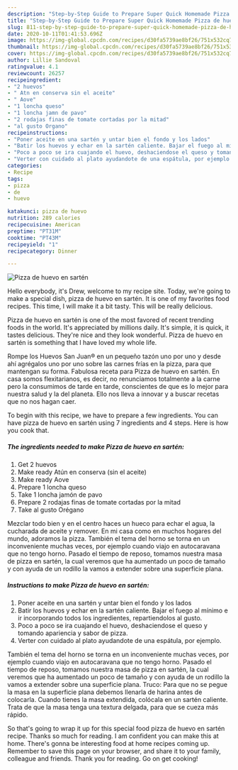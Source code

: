 ```yaml
---
description: "Step-by-Step Guide to Prepare Super Quick Homemade Pizza de huevo en sartén"
title: "Step-by-Step Guide to Prepare Super Quick Homemade Pizza de huevo en sartén"
slug: 811-step-by-step-guide-to-prepare-super-quick-homemade-pizza-de-huevo-en-sarten
date: 2020-10-11T01:41:53.696Z
image: https://img-global.cpcdn.com/recipes/d30fa5739ae8bf26/751x532cq70/pizza-de-huevo-en-sarten-foto-principal.jpg
thumbnail: https://img-global.cpcdn.com/recipes/d30fa5739ae8bf26/751x532cq70/pizza-de-huevo-en-sarten-foto-principal.jpg
cover: https://img-global.cpcdn.com/recipes/d30fa5739ae8bf26/751x532cq70/pizza-de-huevo-en-sarten-foto-principal.jpg
author: Lillie Sandoval
ratingvalue: 4.1
reviewcount: 26257
recipeingredient:
- "2 huevos"
- " Atn en conserva sin el aceite"
- " Aove"
- "1 loncha queso"
- "1 loncha jamn de pavo"
- "2 rodajas finas de tomate cortadas por la mitad"
- "al gusto Organo"
recipeinstructions:
- "Poner aceite en una sartén y untar bien el fondo y los lados"
- "Batir los huevos y echar en la sartén caliente. Bajar el fuego al mínimo e ir incorporando todos los ingredientes, repartiendolos al gusto."
- "Poco a poco se ira cuajando el huevo, deshaciendose el queso y tomando apariencia y sabor de pizza."
- "Verter con cuidado al plato ayudandote de una espátula, por ejemplo."
categories:
- Recipe
tags:
- pizza
- de
- huevo

katakunci: pizza de huevo 
nutrition: 289 calories
recipecuisine: American
preptime: "PT31M"
cooktime: "PT43M"
recipeyield: "1"
recipecategory: Dinner

---
```



![Pizza de huevo en sartén](https://img-global.cpcdn.com/recipes/d30fa5739ae8bf26/751x532cq70/pizza-de-huevo-en-sarten-foto-principal.jpg)

Hello everybody, it's Drew, welcome to my recipe site. Today, we're going to make a special dish, pizza de huevo en sartén. It is one of my favorites food recipes. This time, I will make it a bit tasty. This will be really delicious.

Pizza de huevo en sartén is one of the most favored of recent trending foods in the world. It's appreciated by millions daily. It's simple, it is quick, it tastes delicious. They're nice and they look wonderful. Pizza de huevo en sartén is something that I have loved my whole life.

Rompe los Huevos San Juan® en un pequeño tazón uno por uno y desde ahí agrégalos uno por uno sobre las carnes frías en la pizza, para que mantengan su forma. Fabulosa receta para Pizza de huevo en sartén. En casa somos flexitarianos, es decir, no renunciamos totalmente a la carne pero la consumimos de tarde en tarde, conscientes de que es lo mejor para nuestra salud y la del planeta. Ello nos lleva a innovar y a buscar recetas que no nos hagan caer.


To begin with this recipe, we have to prepare a few ingredients. You can have pizza de huevo en sartén using 7 ingredients and 4 steps. Here is how you cook that.

<!--inarticleads1-->

##### The ingredients needed to make Pizza de huevo en sartén:

1. Get 2 huevos
1. Make ready  Atún en conserva (sin el aceite)
1. Make ready  Aove
1. Prepare 1 loncha queso
1. Take 1 loncha jamón de pavo
1. Prepare 2 rodajas finas de tomate cortadas por la mitad
1. Take al gusto Orégano


Mezclar todo bien y en el centro haces un hueco para echar el agua, la cucharada de aceite y remover. En mi casa como en muchos hogares del mundo, adoramos la pizza. También el tema del horno se torna en un inconveniente muchas veces, por ejemplo cuando viajo en autocaravana que no tengo horno. Pasado el tiempo de reposo, tomamos nuestra masa de pizza en sartén, la cual veremos que ha aumentado un poco de tamaño y con ayuda de un rodillo la vamos a extender sobre una superficie plana. 

<!--inarticleads2-->

##### Instructions to make Pizza de huevo en sartén:

1. Poner aceite en una sartén y untar bien el fondo y los lados
1. Batir los huevos y echar en la sartén caliente. Bajar el fuego al mínimo e ir incorporando todos los ingredientes, repartiendolos al gusto.
1. Poco a poco se ira cuajando el huevo, deshaciendose el queso y tomando apariencia y sabor de pizza.
1. Verter con cuidado al plato ayudandote de una espátula, por ejemplo.


También el tema del horno se torna en un inconveniente muchas veces, por ejemplo cuando viajo en autocaravana que no tengo horno. Pasado el tiempo de reposo, tomamos nuestra masa de pizza en sartén, la cual veremos que ha aumentado un poco de tamaño y con ayuda de un rodillo la vamos a extender sobre una superficie plana. Truco: Para que no se pegue la masa en la superficie plana debemos llenarla de harina antes de colocarla. Cuando tienes la masa extendida, colócala en un sartén caliente. Trata de que la masa tenga una textura delgada, para que se cueza más rápido. 

So that's going to wrap it up for this special food pizza de huevo en sartén recipe. Thanks so much for reading. I am confident you can make this at home. There's gonna be interesting food at home recipes coming up. Remember to save this page on your browser, and share it to your family, colleague and friends. Thank you for reading. Go on get cooking!
